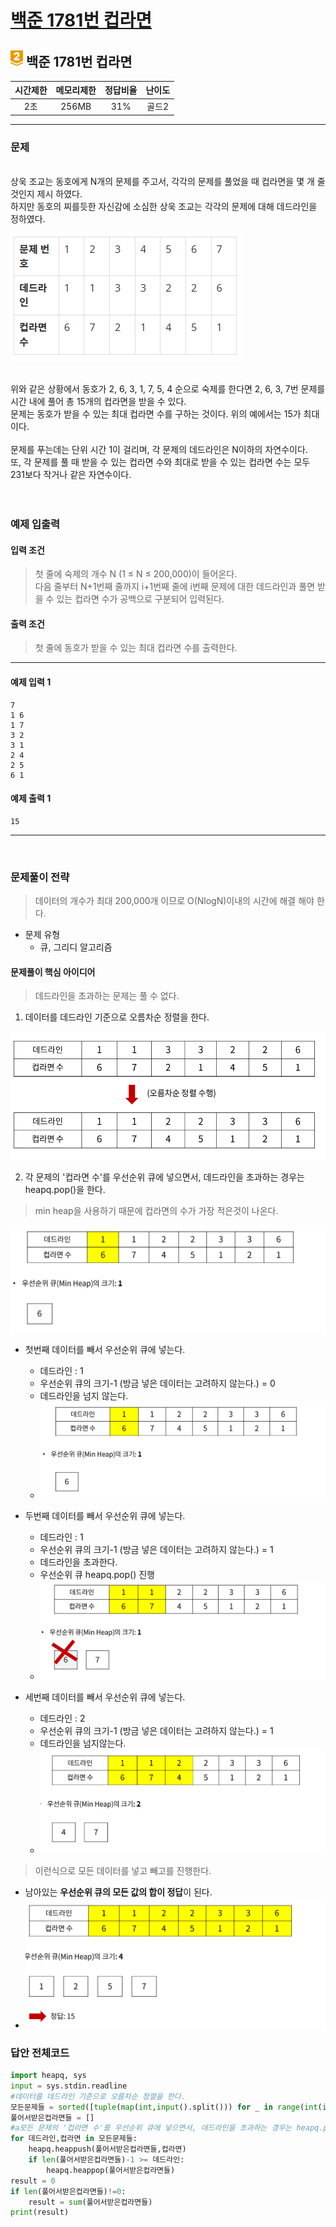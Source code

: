 
# [백준 1781번 컵라면](https://www.acmicpc.net/problem/1781)

## <img src="https://raw.githubusercontent.com/gudals-kim/Studyroom/0c61bf1ad9b6434ff624dbab4012654df8c92b01/codingtest/img/rank/gold_2.svg" width="20">  백준 1781번 컵라면 


| 시간제한 | 메모리제한 | 정답비율 | 난이도 | 
|:----:|:-----:|:----:|:---:|
|  2초  | 256MB | 31%  | 골드2 |

---


### 문제



 
 
<br> 상욱 조교는 동호에게 N개의 문제를 주고서, 각각의 문제를 풀었을 때 컵라면을 몇 개 줄 것인지 제시 하였다.
<br> 하지만 동호의 찌를듯한 자신감에 소심한 상욱 조교는 각각의 문제에 대해 데드라인을 정하였다.

<img src="https://github.com/gudals-kim/Studyroom/blob/delevlop/codingtest/img/backjoon_1781_1.png?raw=true">

<br> 위와 같은 상황에서 동호가 2, 6, 3, 1, 7, 5, 4 순으로 숙제를 한다면 2, 6, 3, 7번 문제를 시간 내에 풀어 총 15개의 컵라면을 받을 수 있다.
<br> 문제는 동호가 받을 수 있는 최대 컵라면 수를 구하는 것이다. 위의 예에서는 15가 최대이다.
<br> 
<br> 문제를 푸는데는 단위 시간 1이 걸리며, 각 문제의 데드라인은 N이하의 자연수이다.
<br> 또, 각 문제를 풀 때 받을 수 있는 컵라면 수와 최대로 받을 수 있는 컵라면 수는 모두 231보다 작거나 같은 자연수이다.
<br> 
<br> 
<br> 


### 예제 입출력

#### 입력 조건
> 첫 줄에 숙제의 개수 N (1 ≤ N ≤ 200,000)이 들어온다. <br> 
> 다음 줄부터 N+1번째 줄까지 i+1번째 줄에 i번째 문제에 대한 데드라인과 풀면 받을 수 있는 컵라면 수가 공백으로 구분되어 입력된다.  <br> 
#### 출력 조건
> 첫 줄에 동호가 받을 수 있는 최대 컵라면 수를 출력한다. <br>

---

#### 예제 입력 1
```
7
1 6
1 7
3 2
3 1
2 4
2 5
6 1
```
#### 예제 출력 1
```
15
```

---


<br>

### 문제풀이 전략
>데이터의 개수가 최대 200,000개 이므로 O(NlogN)이내의 시간에 해결 해야 한다.
- 문제 유형
  - 큐, 그리디 알고리즘


#### 문제풀이 핵심 아이디어
> 데드라인을 초과하는 문제는 풀 수 없다.

1. 데이터를 데드라인 기준으로 오름차순 정렬을 한다.

<img src="https://github.com/gudals-kim/Studyroom/blob/delevlop/codingtest/img/backjoon_1781_2.png?raw=true">

2. 각 문제의 '컵라면 수'를 우선순위 큐에 넣으면서, 데드라인을 초과하는 경우는 heapq.pop()을 한다.
> min heap을 사용하기 때문에 컵라면의 수가 가장 적은것이 나온다.

<img src="https://github.com/gudals-kim/Studyroom/blob/delevlop/codingtest/img/backjoon_1781_3.png?raw=true">

- 첫번째 데이터를 빼서 우선순위 큐에 넣는다.
  - 데드라인 : 1
  - 우선순위 큐의 크기-1 (방금 넣은 데이터는 고려하지 않는다.) = 0
  - 데드라인을 넘지 않는다.
  - <img src="https://github.com/gudals-kim/Studyroom/blob/delevlop/codingtest/img/backjoon_1781_4.png?raw=true">

- 두번째 데이터를 빼서 우선순위 큐에 넣는다.
  - 데드라인 : 1
  - 우선순위 큐의 크기-1 (방금 넣은 데이터는 고려하지 않는다.) = 1
  - 데드라인을 초과한다.
  - 우선순위 큐 heapq.pop() 진행
  - <img src="https://github.com/gudals-kim/Studyroom/blob/delevlop/codingtest/img/backjoon_1781_5.png?raw=true">

- 세번째 데이터를 빼서 우선순위 큐에 넣는다.
  - 데드라인 : 2
  - 우선순위 큐의 크기-1 (방금 넣은 데이터는 고려하지 않는다.) = 1
  - 데드라인을 넘지않는다.
  - <img src="https://github.com/gudals-kim/Studyroom/blob/delevlop/codingtest/img/backjoon_1781_6.png?raw=true">

> 이런식으로 모든 데이터를 넣고 빼고를 진행한다.
- 남아있는 **우선순위 큐의 모든 값의 합이 정답**이 된다.
- <img src="https://github.com/gudals-kim/Studyroom/blob/delevlop/codingtest/img/backjoon_1781_7.png?raw=true">

### 답안 전체코드

```py
import heapq, sys
input = sys.stdin.readline
#데이터를 데드라인 기준으로 오름차순 정렬을 한다.
모든문제들 = sorted([tuple(map(int,input().split())) for _ in range(int(input()))])
풀어서받은컵라면들 = []
#a모든 문제의 '컵라면 수'를 우선순위 큐에 넣으면서, 데드라인을 초과하는 경우는 heapq.pop()을 한다.
for 데드라인,컵라면 in 모든문제들:
    heapq.heappush(풀어서받은컵라면들,컵라면)
    if len(풀어서받은컵라면들)-1 >= 데드라인:
        heapq.heappop(풀어서받은컵라면들)
result = 0
if len(풀어서받은컵라면들)!=0:
    result = sum(풀어서받은컵라면들)
print(result)
```
